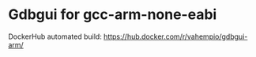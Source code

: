 # Gdbgui for gcc-arm-none-eabi

DockerHub automated build: https://hub.docker.com/r/vahempio/gdbgui-arm/
